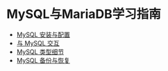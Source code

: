 # MySQL与MariaDB学习指南

- [MySQL 安装与配置](./mysql-install-config.md)
- [与 MySQL 交互](./interact-mysql.md)
- [MySQL 类型细节](./mysql-type.md)
- [MySQL 备份与恢复](./mysql-backup-restore.md)


